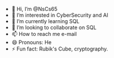 - 👋 Hi, I’m @NsCs65
- 👀 I’m interested in CyberSecurity and AI
- 🌱 I’m currently learning SQL
- 💞️ I’m looking to collaborate on SQL
- 📫 How to reach me e-mail
- 😄 Pronouns: He
- ⚡ Fun fact: Rubik's Cube, cryptography.

<!---
NsCs65/NsCs65 is a ✨ special ✨ repository because its `README.md` (this file) appears on your GitHub profile.
You can click the Preview link to take a look at your changes.
--->
